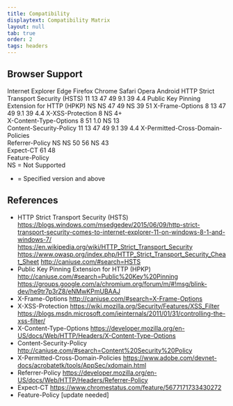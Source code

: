```yaml
---
title: Compatibility
displaytext: Compatibility Matrix
layout: null
tab: true
order: 2
tags: headers
---
```


## Browser Support

Internet Explorer	Edge	Firefox	Chrome	Safari	Opera	Android
HTTP Strict Transport Security (HSTS)	11	13	47	49	9.1	39	4.4
Public Key Pinning Extension for HTTP (HPKP)	NS	NS	47	49	NS	39	51
X-Frame-Options	8	13	47	49	9.1	39	4.4
X-XSS-Protection	8		NS	4+			
X-Content-Type-Options	8		51	1.0	NS	13	
Content-Security-Policy	11	13	47	49	9.1	39	4.4
X-Permitted-Cross-Domain-Policies							
Referrer-Policy	NS	NS	50	56	NS	43	
Expect-CT				61		48	
Feature-Policy							
NS = Not Supported
+ = Specified version and above

## References

* HTTP Strict Transport Security (HSTS)
https://blogs.windows.com/msedgedev/2015/06/09/http-strict-transport-security-comes-to-internet-explorer-11-on-windows-8-1-and-windows-7/
https://en.wikipedia.org/wiki/HTTP_Strict_Transport_Security
https://www.owasp.org/index.php/HTTP_Strict_Transport_Security_Cheat_Sheet
http://caniuse.com/#search=HSTS
* Public Key Pinning Extension for HTTP (HPKP)
http://caniuse.com/#search=Public%20Key%20Pinning
https://groups.google.com/a/chromium.org/forum/m/#!msg/blink-dev/he9tr7p3rZ8/eNMwKPmUBAAJ
* X-Frame-Options
http://caniuse.com/#search=X-Frame-Options
* X-XSS-Protection
https://wiki.mozilla.org/Security/Features/XSS_Filter
https://blogs.msdn.microsoft.com/ieinternals/2011/01/31/controlling-the-xss-filter/
* X-Content-Type-Options
https://developer.mozilla.org/en-US/docs/Web/HTTP/Headers/X-Content-Type-Options
* Content-Security-Policy
http://caniuse.com/#search=Content%20Security%20Policy
* X-Permitted-Cross-Domain-Policies
https://www.adobe.com/devnet-docs/acrobatetk/tools/AppSec/xdomain.html
* Referrer-Policy
https://developer.mozilla.org/en-US/docs/Web/HTTP/Headers/Referrer-Policy
* Expect-CT
https://www.chromestatus.com/feature/5677171733430272
* Feature-Policy
[update needed]
